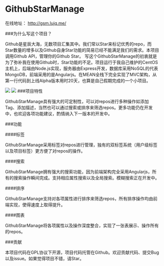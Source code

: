 # GithubStarManage
在线地址：
http://gsm.lujq.me/

###为什么写这个项目？

Github是星辰大海，无数项目汇集其中。我们常以Star来标记优秀的repo，而Star数量的增多以及Github自身Star功能的简易已经不能满足我们的需求。本项目调用Github API，管理你的Github Star。
写这个GithubStarManage的初衷就是为了弥补我在使用Github时，Star功能的不足。项目运行于我自己维护的CentOS主机上，后端由Node.js实现，服务器由Express开发，数据库采用NoSQL的代表MongoDB，前端采用的是Angularjs。在MEAN全栈下完全实现了MVC架构，从第一行代码到上线Alpha版本用时20天，也算是自己假期完成的一个小项目。

![](http://ww2.sinaimg.cn/large/a41f74cdjw1euof5qt7b6j211y0lcn01.jpg)
![](http://ww3.sinaimg.cn/large/a41f74cdjw1euof6bmn00j20xq0hin21.jpg)
###项目特性

GithubStarManage具有强大的可定制性，可以对repos进行多种操作如添加Tag、添加描述，当然也可以通过搜索或排序来筛选repos。更多功能仍在开发中，也欢迎各项功能建议，酌情纳入下一版本的开发中。

###功能

####标签

GithubStarManage采用标签对repos进行管理，独有的双标签系统（用户级标签以及项目标签）更方便了对repos的操作。

####搜索

GithubStarManage拥有强大的搜索功能，因为前端架构完全采用Angularjs，所有的搜索操作瞬间完成。支持相应属性搜索以及全局搜索。模糊搜索正在开发中。

####排序

GithubStarManage支持对各项属性进行排序来筛选repos，所有排序操作均由前端实现，使得速度上取得提升。

####图表

GithubStarManage将各项属性以及操作深度整合，实现了一张表展示、操作所有的repos。

###贡献

本项目代码在GPL协议下开源，项目代码托管在Github。欢迎贡献代码、提交Bug以及issue。如果觉得项目不错，请Star。



